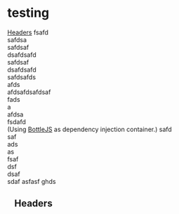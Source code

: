 # testing
<a href="#headers">Headers</a>
fsafd<br>
safdsa<br>
safdsaf<br>
dsafdsafd<br>
safdsaf<br>
dsafdsafd<br>
safdsafds<br>
afds<br>
afdsafdsafdsaf<br>
fads<br>
a<br>
afdsa<br>
fsdafd<br>(Using [BottleJS]() as dependency injection container.)
safd<br>
saf<br>
ads<br>
as<br>
fsaf<br>
dsf<br>
dsaf<br>
sdaf
asfasf
ghds























<h2>
<a id="user-content-headers" class="anchor" href="#headers" aria-hidden="true"><svg aria-hidden="true" class="octicon octicon-link" height="16" version="1.1" viewBox="0 0 16 16" width="16"></svg></a>Headers</h2>
